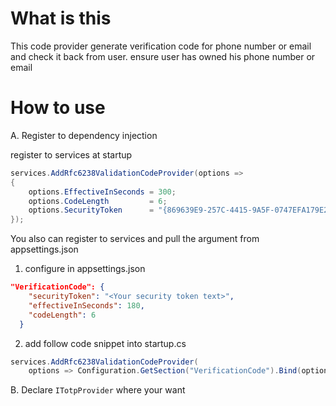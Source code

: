 ﻿# What is this
This code provider generate verification code for phone number or email and check it back from user. 
ensure user has owned his phone number or email

# How to use

A. Register to dependency injection

register to services at startup

```C#
services.AddRfc6238ValidationCodeProvider(options =>
{
    options.EffectiveInSeconds = 300;
    options.CodeLength         = 6;
    options.SecurityToken      = "{869639E9-257C-4415-9A5F-0747EFA179E2}";
});
```

You also can register to services and pull the argument from appsettings.json

1. configure in appsettings.json
```json
"VerificationCode": {
    "securityToken": "<Your security token text>",
    "effectiveInSeconds": 180,
    "codeLength": 6
  }
```

2. add follow code snippet into startup.cs
```C#
services.AddRfc6238ValidationCodeProvider(
    options => Configuration.GetSection("VerificationCode").Bind(options));
```

B. Declare `ITotpProvider` where your want

